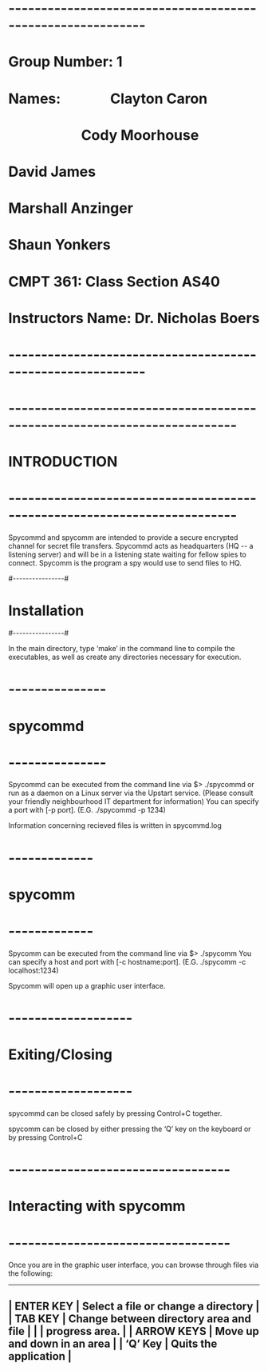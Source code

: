 # ----------------------------------------------------------- #
# Group Number:        	1
# Names:               	Clayton Caron
#                       Cody Moorhouse
#			David James
#			Marshall Anzinger
#			Shaun Yonkers
# CMPT 361:           	Class Section AS40
# Instructors Name:   	Dr. Nicholas Boers
# ----------------------------------------------------------- #

# ------------------------------------------------------------------------- #
#			INTRODUCTION       			 	    #
# ------------------------------------------------------------------------- #

Spycommd and spycomm are intended to provide a secure encrypted channel for
secret file transfers. Spycommd acts as headquarters (HQ -- a listening server)
and will be in a listening state waiting for fellow spies to connect. Spycomm
is the program a spy would use to send files to HQ.

#----------------#
#  Installation	 #
#----------------#

In the main directory, type ‘make’ in the command line to compile the
executables, as well as create any directories necessary for execution.

# --------------- #
#    spycommd     #
# --------------- #

Spycommd can be executed from the command line via $> ./spycommd or run as a
daemon on a Linux server via the Upstart service. (Please consult your friendly
neighbourhood IT department for information)
You can specify a port with [-p port]. (E.G. ./spycommd -p 1234)

Information concerning recieved files is written in spycommd.log

# ------------- #
#    spycomm    #
# ------------- #

Spycomm can be executed from the command line via $> ./spycomm
You can specify a host and port with [-c hostname:port].
(E.G. ./spycomm -c localhost:1234)

Spycomm will open up a graphic user interface.

# ------------------- #
# Exiting/Closing     #
# ------------------- #

spycommd can be closed safely by pressing Control+C together.

spycomm can be closed by either pressing the ‘Q’ key on the keyboard or by
pressing Control+C

# ---------------------------------- #
#     Interacting with spycomm       #
# ---------------------------------- #

Once you are in the graphic user interface, you can browse through files
via the following:

-------------------------------------------------------------------------------
|	ENTER KEY		| Select a file or change a directory	      |
|       TAB KEY			| Change between directory area and file      |
|   				| progress area.   	   	    	      |
|	ARROW KEYS		| Move up and down in an area 		      |
|	‘Q’ Key			| Quits the application			      |
-------------------------------------------------------------------------------

